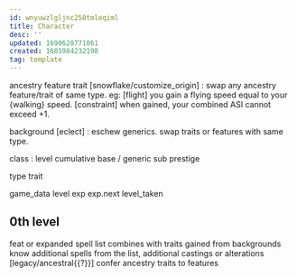 ```yaml
---
id: wnyuwzlgljnc250tmleqiml
title: Character
desc: ''
updated: 1690628771061
created: 1685984232198
tag: template
---
```


ancestry
  feature
  trait
  [snowflake/customize_origin]
  : swap any ancestry feature/trait of same type.
    eg:
    [flight] you gain a flying speed equal to your {walking} speed.
      [constraint] when gained, your combined ASI cannot exceed +1.

background
  [eclect]
  : eschew generics. swap traits or features with same type.

class : level
  cumulative
  base / generic
  sub
  prestige

type
  trait

game_data
  level
  exp
    exp.next
  level_taken

## 0th level
feat or expanded spell list
  combines with traits gained from backgrounds
  know additional spells from the list, additional castings or alterations
  [legacy/ancestral{{?}}] confer ancestry traits to features
